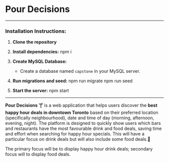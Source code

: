 # Pour Decisions

---

### Installation Instructions: 
1.  **Clone the repository**
    
2.  **Install dependencies:**
    npm i

3.  **Create MySQL Database:**
    *   Create a database named `capstone` in your MySQL server.

4.  **Run migrations and seed:**
    npm run migrate
    npm run seed

5.  **Start the server:**
    npm start


---

**Pour Decisions** 🍸 is a web application that helps users discover the **best happy hour deals in downtown Toronto** based on their preferred location (specifically neighbourhood), date and time of day (morning, afternoon, evening, night). The platform is designed to quickly show users which bars and restaurants have the most favourable drink and food deals, saving time and effort when searching for happy hour specials. This will have a particular focus on drink deals but will also include some food deals.🍻

The primary focus will be to display happy hour drink deals; secondary focus will to display food deals.
